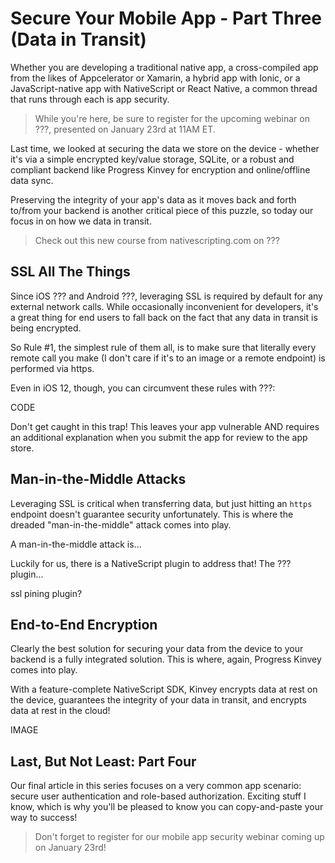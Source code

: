 # Secure Your Mobile App - Part Three (Data in Transit)

Whether you are developing a traditional native app, a cross-compiled app from the likes of Appcelerator or Xamarin, a hybrid app with Ionic, or a JavaScript-native app with NativeScript or React Native, a common thread that runs through each is app security.

> While you're here, be sure to register for the upcoming webinar on ???, presented on January 23rd at 11AM ET.

Last time, we looked at securing the data we store on the device - whether it's via a simple encrypted key/value storage, SQLite, or a robust and compliant backend like Progress Kinvey for encryption and online/offline data sync.

Preserving the integrity of your app's data as it moves back and forth to/from your backend is another critical piece of this puzzle, so today our focus in on how we data in transit.

> Check out this new course from nativescripting.com on ???

## SSL All The Things

Since iOS ??? and Android ???, leveraging SSL is required by default for any external network calls. While occasionally inconvenient for developers, it's a great thing for end users to fall back on the fact that any data in transit is being encrypted.

So Rule #1, the simplest rule of them all, is to make sure that literally every remote call you make (I don't care if it's to an image or a remote endpoint) is performed via https.

Even in iOS 12, though, you can circumvent these rules with ???:

CODE

Don't get caught in this trap! This leaves your app vulnerable AND requires an additional explanation when you submit the app for review to the app store.

## Man-in-the-Middle Attacks

Leveraging SSL is critical when transferring data, but just hitting an `https` endpoint doesn't guarantee security unfortunately. This is where the dreaded "man-in-the-middle" attack comes into play.

A man-in-the-middle attack is...

Luckily for us, there is a NativeScript plugin to address that! The ??? plugin...

ssl pining plugin?

## End-to-End Encryption

Clearly the best solution for securing your data from the device to your backend is a fully integrated solution. This is where, again, Progress Kinvey comes into play.

With a feature-complete NativeScript SDK, Kinvey encrypts data at rest on the device, guarantees the integrity of your data in transit, and encrypts data at rest in the cloud!

IMAGE

## Last, But Not Least: Part Four

Our final article in this series focuses on a very common app scenario: secure user authentication and role-based authorization. Exciting stuff I know, which is why you'll be pleased to know you can copy-and-paste your way to success!

> Don't forget to register for our mobile app security webinar coming up on January 23rd!